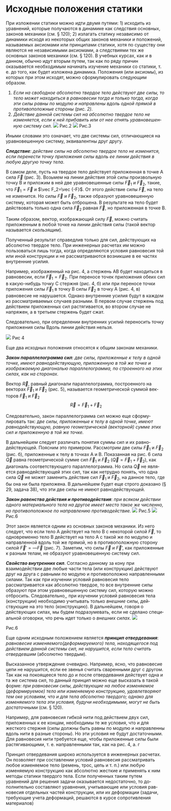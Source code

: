 # Исходные положения статики
При изложении статики можно идти двумя путями: 1) исходить
из уравнений, которые получаются в динамике как следствия основ­ных, законов механики (см. § 120); 2) излагать статику независимо от динамики исходя из некоторых общих законов механики и положе­ний, называемых аксиомами или принципами статики, хотя по су­ществу они являются не независимыми аксиомами, а следствиями тех же основных законов механики (см. § 120). В учебных курсах, как и в данном, обычно идут вторым путем, так как по ряду причин оказывается необходимым начинать изучение механики со статики, т. е. до того, как будет изложена динамика. Положения (или аксио­мы), из которых при этом исходят, можно сформулировать следую­щим образом.
1. *Если на свободное абсолютно твердое тело действуют две силы, то тело может находиться в равновесии тогда и только тогда, когда эти силы равны по модулю и направлены вдоль одной прямой в противоположные стороны (рис. 2)*.
2. *Действие данной системы сил на абсолютно твердое тело не изменяется, если к ней прибавить или от нее отнять уравновешен­ную систему сил*.
![](img/8R1JkBia-B0.jpg)
Рис.2
![](img/t5hYNHqRWHQ.jpg)
Рис.3

Иными словами это означает, что две системы сил, отличающие­ся на уравновешенную систему, эквивалентны друг другу.

***Следствие***: *действие силы на абсолютно твердое тело не из­менится, если перенести точку приложения силы вдоль ее линии дей­ствия в любую другую точку тела*.

В самом деле, пусть на твердое тело действует приложенная в точ­ке А сила $\vec F$
(рис. 3). Возьмем на линии действия этой силы произ­вольную точку В и приложим в ней две уравновешенные силы $\vec F_1$ и $\vec F_2$, такие, что $\vec F_1=\vec F$ и $\vec F_2=\vec {-F}$.
От этого действие силы $\vec F$, на тело не изменится. Но силы $\vec F$ и $\vec F_2$, также образуют уравновешенную систе­му, которая может быть отброшена. В результате на тело бу­дет действовать только одна сила $\vec F_2$ равная $\vec F$, но приложенная в точке В.

Таким образом, вектор, изображающий силу $\vec F$, можно считать приложенным в любой точке на линии действия силы (такой век­тор называется *скользящим*).

Полученный результат справедлив только для сил, действующих
на абсолютно твердое тело. При инженерных расчетах им можно
пользоваться лишь тогда, когда определяются условия равновесия
той или иной конструкции и не рассматриваются возникшие в ее частях внутренние усилия.

Например, изображенный на рис. 4, а стержень АВ будет нахо­диться в равновесии, если $\vec F_1=\vec F_2$. При переносе точек приложения обеих сил в какую-нибудь точку С стержня (рис. 4, б) или при переносе точки приложения силы $\vec F_1$ в точку B силы  $\vec F_2$ в точку А (рис. 4, в) равновесие не нарушается. Однако внутренние усилия будут в каждом из рассматриваемых случаев разными. В первом случае стержень под действием приложенных сил растягивается, во втором случае не напряжен, а в третьем стержень будет сжат. 

Следовательно, при определении внутренних усилий переносить точку приложения силы 
Вдоль линии действия нельзя. 

![](img/CRluVe7BBM0.jpg)
Рис 4

Еще два исходных положения относятся к общим законам меха­ники. 

***Закон параллелограмма сил***: *две силы, приложен­ные к телу в одной точке, имеют равнодействующую, приложенную в той же точке и изображаемую диагональю параллелограмма, по­ строенного на этих силах, как на сторонах.*


Вектор $\vec R$, равный диагонали параллелограмма, построенного на векторах $\vec F_1$ и $\vec F_2$ (рис. 5), называется геометрической суммой век­торов $\vec F_1$ и $\vec F_2$ 
$$\vec R =  \vec F_1 + \vec F_2$$

Следовательно, закон параллелограмма сил можно еще сформу­лировать так: д*ве силы, приложенные к телу в одной точке, имеют равнодействующую, равную геометрической (векторной) сумме этих сил и приложенную в той же точке.*

В дальнейшем следует различать понятия суммы сил и их равно­ действующей. Поясним это примером. Рассмотрим две силы $\vec F_1$ и $\vec F_2$   (рис. б), приложенные к телу в точках А и В. Показанная на рис. 6 сила $\vec Q$ равна геометрической сумме сил $\vec F_1$ и $\vec F_2$  ($\vec Q =\vec F_1+\vec F_2$), как диагональ соответствующего параллелограмма. Но сила $\vec Q$ не явля­ется равнодействующей этих сил, так как нетрудно понять, что одна сила $\vec Q$  не может заменить действие сил $\vec F_1$ и $\vec F_2$, на данное тело, где бы она ни была приложена. В дальнейшем будет еще строго доказа­но (§ 29, задача 38), что эти две силы не имеют равнодействующей. 

***Закон равенства действия и противодей­ствия***: *при всяком действии одного материального тела на другое имеет место такое же численно, но противоположное по направле­нию противодействие.* 
![](img/ZBgvWwD2oXk.jpg)
Рис.5
![](img/xj3p00k0Bmo.jpg)
Рис.6

Этот закон является одним из основных законов механики. Из него следует, что если тело А действует на тело В с некоторой силой $\vec F$, то одновременно тело В действует на тело А с такой же по модулю и направленной вдоль той же прямой, но в противоположную сторо­ну силой $\vec F'=—\vec F$ (рис. 7). Заметим, что силы $\vec F$ и $\vec F’$, как приложен­ные к разным телам, не образуют уравновешенную систему сил.

***Свойство внутренних сил***. Согласно данному за­ кону при взаимодействии две любые части тела (или конструкции) действуют друг на друга с равными по модулю и противоположно направленными силами. Так как при изучении условий равновесия тело рассматривается как абсолютно твердое, то все внутренние силы образуют при этом уравновешенную систему сил, которую можно отбросить. Следовательно,, при изучении условий равновесия тела (конструкции) необходимо учитывать только *внешние* силы, дей­ствующие на это тело (конструкцию). В дальнейшем, говоря о действующих силах, мы будем подразумевать, если не сделано специ­альной оговорки, что речь идет только о *внешних силах*. 
![](img/xcA43qxBxk0.jpg)

Рис.6

Еще одним исходным положением является ***принцип от­вердевания***: *равновесие изменяемого(деформируемого) тела, находящегося под действием данной системы сил, не нарушится, если тело считать отвердевшим* (абсолютно твердым). 

Высказанное утверждение очевидно. Например, ясно, что рав­новесие цепи не нарушится, если ее звенья считать сваренными друг с другом. Так как на покоящееся тело до и после отвердевания дей­ствует одна и та же система сил, то данный принцип можно еще высказать в такой форме: *при равновесии силы, действующие на любое изменяемое (деформируемое) тело или изменяемую конструкцию, удовлетворяют тем оке условиям, что и для тела абсолютно твер­дого; однако для изменяемого тела эти условия, будучи необходимы­ми, могут не быть достаточными* (см. § 120). 

Например, для равновесия гибкой нити под действием двух сил, приложенных к ее концам, необходимы те же условия, что и для жесткого стержня (силы должны быть равны по модулю и направле­нны вдоль нити в разные стороны). Но эти условия не будут достаточ­ными. Для равновесия нити требуется еще, чтобы приложенные силы были растягивающими, т. е. направленными так, как на рис. 4, а. г 

Принцип отвердевания широко используется в инженерных рас­четах. Он позволяет при составлении условий равновесия рассмат­ривать любое изменяемое тело (ремень, трос, цепь и т. п.) или лю­бую изменяемую конструкцию как абсолютно жесткие и применять к ним методы статики твердого тела. Если полученных таким путем уравнений для решения задачи оказывается недостаточно, то до­полнительно составляют уравнения, учитывающие или условия рав­новесия отдельных частей конструкции, или их деформации (зада­чи, требующие учета деформаций, решаются в курсе сопротивления
материалов)

